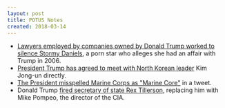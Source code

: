 ```yaml
---
layout: post
title: POTUS Notes
created: 2018-03-14
---
```


- [Lawyers employed by companies owned by Donald Trump worked to silence Stormy Daniels](https://www.wsj.com/articles/top-trump-company-lawyer-worked-to-silence-stormy-daniels-1521072252), a porn star who alleges she had an affair with Trump in 2006.
- [President Trump has agreed to meet with North Korean leader](https://www.nytimes.com/2018/03/08/us/politics/north-korea-kim-jong-un-trump.html) Kim Jong-un directly.
- [The President misspelled Marine Corps as "Marine Core"](https://www.washingtonpost.com/news/checkpoint/wp/2018/03/14/trump-is-surrounded-by-marines-that-didnt-stop-him-from-mistakenly-tweeting-marine-core/) in a tweet.
- Donald Trump [fired secretary of state Rex Tillerson](https://www.nytimes.com/2018/03/13/us/politics/trump-tillerson-pompeo.html), replacing him with Mike Pompeo, the director of the CIA.
